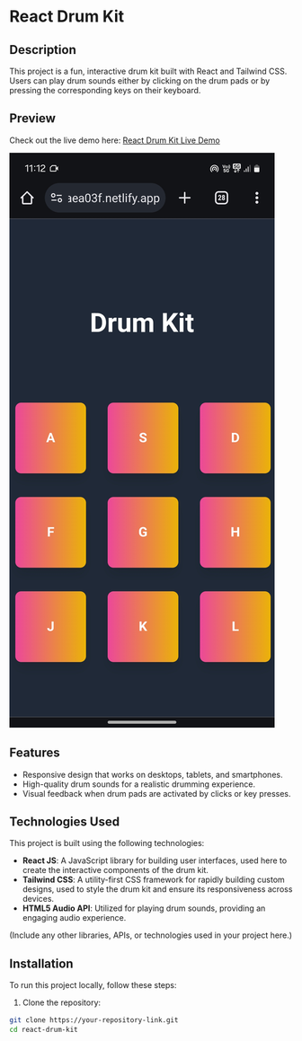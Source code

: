 # React Drum Kit

## Description

This project is a fun, interactive drum kit built with React and Tailwind CSS. Users can play drum sounds either by clicking on the drum pads or by pressing the corresponding keys on their keyboard.

## Preview

Check out the live demo here: [React Drum Kit Live Demo](https://65cc4cbf0aab996bb027bfe2--fantastic-melba-aea03f.netlify.app)

![React Drum Kit](/Users/rushikesh_yewale/Drum_kit.jpg) <!-- Replace `preview-link.jpg` with the actual link to your project's screenshot or GIF -->

## Features

- Responsive design that works on desktops, tablets, and smartphones.
- High-quality drum sounds for a realistic drumming experience.
- Visual feedback when drum pads are activated by clicks or key presses.

## Technologies Used

This project is built using the following technologies:

- **React JS**: A JavaScript library for building user interfaces, used here to create the interactive components of the drum kit.
- **Tailwind CSS**: A utility-first CSS framework for rapidly building custom designs, used to style the drum kit and ensure its responsiveness across devices.
- **HTML5 Audio API**: Utilized for playing drum sounds, providing an engaging audio experience.

(Include any other libraries, APIs, or technologies used in your project here.)

## Installation

To run this project locally, follow these steps:

1. Clone the repository:

```bash
git clone https://your-repository-link.git
cd react-drum-kit


